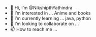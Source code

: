 - 👋 Hi, I’m @NikshipthYathindra
- 👀 I’m interested in ... Anime and books 
- 🌱 I’m currently learning ... java, python
- 💞️ I’m looking to collaborate on ...
- 📫 How to reach me ...

<!---
NikshipthYathindra/NikshipthYathindra is a ✨ special ✨ repository because its `README.md` (this file) appears on your GitHub profile.
You can click the Preview link to take a look at your changes.
--->
